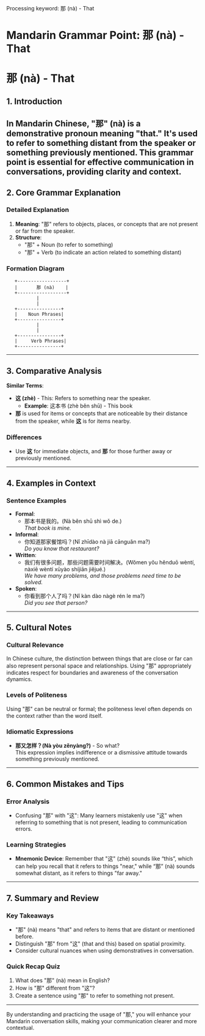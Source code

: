 Processing keyword: 那 (nà) - That
# Mandarin Grammar Point: 那 (nà) - That
# 那 (nà) - That
## 1. Introduction
In Mandarin Chinese, "那" (nà) is a demonstrative pronoun meaning "that." It's used to refer to something distant from the speaker or something previously mentioned. This grammar point is essential for effective communication in conversations, providing clarity and context.
---
## 2. Core Grammar Explanation 
### Detailed Explanation
1. **Meaning**: "那" refers to objects, places, or concepts that are not present or far from the speaker.
2. **Structure**: 
   - "那" + Noun (to refer to something)
   - "那" + Verb (to indicate an action related to something distant)
### Formation Diagram
```
   +------------------+
   |       那 (nà)    |
   +------------------+
           |
           | 
   +----------------+
   |    Noun Phrases|
   +----------------+
           |
           |
   +----------------+ 
   |     Verb Phrases|
   +----------------+
```
---
## 3. Comparative Analysis
**Similar Terms**: 
- **这 (zhè)** - This: Refers to something near the speaker.  
    - **Example**: 这本书 (zhè běn shū) - This book
- **那** is used for items or concepts that are noticeable by their distance from the speaker, while **这** is for items nearby.
### Differences 
- Use **这** for immediate objects, and **那** for those further away or previously mentioned.
---
## 4. Examples in Context
### Sentence Examples
- **Formal**: 
  - 那本书是我的。(Nà běn shū shì wǒ de.)  
    _That book is mine._
- **Informal**: 
  - 你知道那家餐馆吗？(Nǐ zhīdào nà jiā cānguǎn ma?)  
    _Do you know that restaurant?_
- **Written**: 
  - 我们有很多问题，那些问题需要时间解决。(Wǒmen yǒu hěnduō wèntí, nàxiē wèntí xūyào shíjiān jiějué.)  
    _We have many problems, and those problems need time to be solved._
- **Spoken**: 
  - 你看到那个人了吗？(Nǐ kàn dào nàgè rén le ma?)  
    _Did you see that person?_
---
## 5. Cultural Notes
### Cultural Relevance
In Chinese culture, the distinction between things that are close or far can also represent personal space and relationships. Using "那" appropriately indicates respect for boundaries and awareness of the conversation dynamics.
### Levels of Politeness
Using "那" can be neutral or formal; the politeness level often depends on the context rather than the word itself.
### Idiomatic Expressions
- **那又怎样？(Nà yòu zěnyàng?)** - So what?  
  This expression implies indifference or a dismissive attitude towards something previously mentioned.
---
## 6. Common Mistakes and Tips
### Error Analysis
- Confusing "那" with "这": Many learners mistakenly use "这" when referring to something that is not present, leading to communication errors.
### Learning Strategies
- **Mnemonic Device**: Remember that "这" (zhè) sounds like “this”, which can help you recall that it refers to things "near," while “那” (nà) sounds somewhat distant, as it refers to things "far away."
---
## 7. Summary and Review
### Key Takeaways
- "那" (nà) means "that" and refers to items that are distant or mentioned before.
- Distinguish "那" from "这" (that and this) based on spatial proximity.
- Consider cultural nuances when using demonstratives in conversation.
### Quick Recap Quiz
1. What does "那" (nà) mean in English?
2. How is "那" different from "这"?
3. Create a sentence using "那" to refer to something not present.
---
By understanding and practicing the usage of "那," you will enhance your Mandarin conversation skills, making your communication clearer and more contextual.
